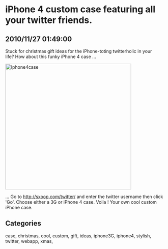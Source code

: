 # iPhone 4 custom case featuring all your twitter friends.
## 2010/11/27 01:49:00 

<p>Stuck for christmas gift ideas for the iPhone-toting twitterholic in your life?&nbsp;How about this funky iPhone 4 case ...</p>
<p><div class='p_embed p_image_embed'>
<img alt="Iphone4case" height="395" src="http://posterous.com/getfile/files.posterous.com/temp-2010-11-27/adHxDxjjHvisCoEjIpyqurbEFoyIxwCFCBjfqxbznqAjhhCuAdkohgoezdmF/iphone4case.png.scaled500.png" width="395" />
</div>
</p>
<p>... Go to <a href="http://sxoop.com/twitter/">http://sxoop.com/twitter/</a> and enter the twitter username then click 'Go'. Choose either a 3G or iPhone 4 case. Voila ! Your own cool custom iPhone case.</p>

## Categories
case, christmas, cool, custom, gift, ideas, iphone3G, iphone4, stylish, twitter, webapp, xmas, 